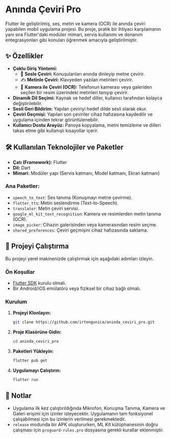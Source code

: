 # Anında Çeviri Pro

Flutter ile geliştirilmiş, ses, metin ve kamera (OCR) ile anında çeviri yapabilen mobil uygulama projesi. Bu proje, pratik bir ihtiyacı karşılamanın yanı sıra Flutter'daki modüler mimari, servis kullanımı ve donanım entegrasyonları gibi konuları öğrenmek amacıyla geliştirilmiştir.

## ✨ Özellikler

- **Çoklu Giriş Yöntemi:**
  - 🎤 **Sesle Çeviri:** Konuşulanları anında dinleyip metne çevirir.
  - ✍️ **Metinle Çeviri:** Klavyeden yazılan metinleri çevirir.
  - 📸 **Kamera ile Çeviri (OCR):** Telefonun kamerası veya galeriden seçilen bir resim üzerindeki metinleri tanıyıp çevirir.
- **Dinamik Dil Seçimi:** Kaynak ve hedef diller, kullanıcı tarafından kolayca değiştirilebilir.
- **Sesli Geri Bildirim:** Yapılan çeviriyi hedef dilde sesli olarak okur.
- **Çeviri Geçmişi:** Yapılan son çeviriler cihaz hafızasına kaydedilir ve uygulama içinden tekrar görüntülenebilir.
- **Kullanıcı Dostu Arayüz:** Panoya kopyalama, metni temizleme ve dilleri takas etme gibi kullanışlı kısayollar içerir.

## 🛠️ Kullanılan Teknolojiler ve Paketler

- **Çatı (Framework):** Flutter
- **Dil:** Dart
- **Mimari:** Modüler yapı (Servis katmanı, Model katmanı, Ekran katmanı)

### Ana Paketler:

- `speech_to_text`: Ses tanıma (Konuşmayı metne çevirme).
- `flutter_tts`: Metin seslendirme (Text-to-Speech).
- `translator`: Metin çeviri servisi.
- `google_ml_kit_text_recognition`: Kamera ve resimlerden metin tanıma (OCR).
- `image_picker`: Cihazın galerisinden veya kamerasından resim seçme.
- `shared_preferences`: Çeviri geçmişini cihaz hafızasında saklama.

## 🚀 Projeyi Çalıştırma

Bu projeyi yerel makinenizde çalıştırmak için aşağıdaki adımları izleyin.

### Ön Koşullar

- [Flutter SDK](https://flutter.dev/docs/get-started/install) kurulu olmalı.
- Bir Android/iOS emülatörü veya fiziksel bir cihaz bağlı olmalı.

### Kurulum

1.  **Projeyi Klonlayın:**
    ```sh
    git clone https://github.com/irtengunica/aninda_ceviri_pro.git
    ```

2.  **Proje Klasörüne Gidin:**
    ```sh
    cd aninda_ceviri_pro
    ```

3.  **Paketleri Yükleyin:**
    ```sh
    flutter pub get
    ```

4.  **Uygulamayı Çalıştırın:**
    ```sh
    flutter run
    ```

## 📝 Notlar

- Uygulama ilk kez çalıştırıldığında Mikrofon, Konuşma Tanıma, Kamera ve Galeri erişimi için izinler isteyecektir. Uygulamanın tam fonksiyonel çalışabilmesi için bu izinlerin verilmesi gerekmektedir.
- `release` modunda bir APK oluştururken, ML Kit kütüphanesinin doğru çalışması için `proguard-rules.pro` dosyasına gerekli kurallar eklenmiştir.
